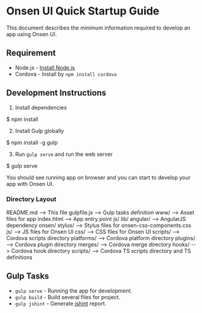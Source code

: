 Onsen UI Quick Startup Guide
====

This document describes the minimum information required to develop an app using Onsen UI.

## Requirement

* Node.js - [Install Node.js](http://nodejs.org)
* Cordova - Install by `npm install cordova`

## Development Instructions

1. Install dependencies

$ npm install

2. Install Gulp globally

$ npm install -g gulp

3. Run `gulp serve` and run the web server

$ gulp serve

You should see running app on browser and you can start to develop your app with Onsen UI.

### Directory Layout

README.md     --> This file
gulpfile.js   --> Gulp tasks definition
www/          --> Asset files for app
index.html  --> App entry point
js/
lib/
angular/  --> AngularJS dependency
onsen/
stylus/ --> Stylus files for onsen-css-components.css
js/     --> JS files for Onsen UI
css/    --> CSS files for Onsen UI
scripts/    --> Cordova scripts directory
platforms/    --> Cordova platform directory
plugins/      --> Cordova plugin directory
merges/       --> Cordova merge directory
hooks/        --> Cordova hook directory
scripts/      --> Cordova TS scripts directory and TS definitions

## Gulp Tasks

* `gulp serve` - Running the app for development.
* `gulp build` - Build several files for project.
* `gulp jshint` - Generate [jshint](https://github.com/jshint/jshint) report.
